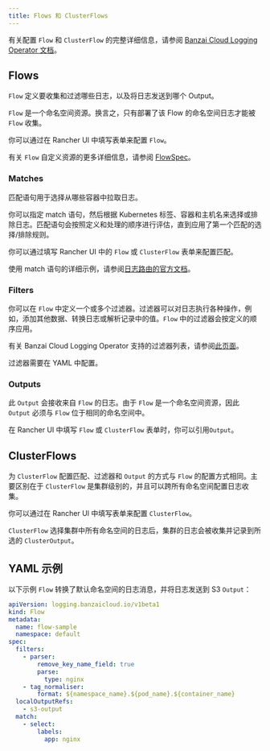 ```yaml
---
title: Flows 和 ClusterFlows
---
```


有关配置 `Flow` 和 `ClusterFlow` 的完整详细信息，请参阅 [Banzai Cloud Logging Operator 文档](https://banzaicloud.com/docs/one-eye/logging-operator/configuration/flow/)。


## Flows

`Flow` 定义要收集和过滤哪些日志，以及将日志发送到哪个 Output。

`Flow` 是一个命名空间资源。换言之，只有部署了该 Flow 的命名空间日志才能被 `Flow` 收集。

你可以通过在 Rancher UI 中填写表单来配置 `Flow`。

有关 `Flow` 自定义资源的更多详细信息，请参阅 [FlowSpec](https://banzaicloud.com/docs/one-eye/logging-operator/configuration/crds/v1beta1/flow_types/)。

### Matches

匹配语句用于选择从哪些容器中拉取日志。

你可以指定 match 语句，然后根据 Kubernetes 标签、容器和主机名来选择或排除日志。匹配语句会按照定义和处理的顺序进行评估，直到应用了第一个匹配的选择/排除规则。

你可以通过填写 Rancher UI 中的 `Flow` 或 `ClusterFlow` 表单来配置匹配。

使用 match 语句的详细示例，请参阅[日志路由的官方文档](https://banzaicloud.com/docs/one-eye/logging-operator/configuration/log-routing/)。

### Filters

你可以在 `Flow` 中定义一个或多个过滤器。过滤器可以对日志执行各种操作，例如，添加其他数据、转换日志或解析记录中的值。`Flow` 中的过滤器会按定义的顺序应用。

有关 Banzai Cloud Logging Operator 支持的过滤器列表，请参阅[此页面](https://banzaicloud.com/docs/one-eye/logging-operator/configuration/plugins/filters/)。

过滤器需要在 YAML 中配置。

### Outputs

此 `Output` 会接收来自 `Flow` 的日志。由于 `Flow` 是一个命名空间资源，因此 `Output` 必须与 `Flow` 位于相同的命名空间中。

在 Rancher UI 中填写 `Flow` 或 `ClusterFlow` 表单时，你可以引用`Output`。

## ClusterFlows

为 `ClusterFlow` 配置匹配、过滤器和 `Output` 的方式与 `Flow` 的配置方式相同。主要区别在于 `ClusterFlow` 是集群级别的，并且可以跨所有命名空间配置日志收集。

你可以通过在 Rancher UI 中填写表单来配置 `ClusterFlow`。

`ClusterFlow` 选择集群中所有命名空间的日志后，集群的日志会被收集并记录到所选的 `ClusterOutput`。

## YAML 示例

以下示例 `Flow` 转换了默认命名空间的日志消息，并将日志发送到 S3 `Output`：

```yaml
apiVersion: logging.banzaicloud.io/v1beta1
kind: Flow
metadata:
  name: flow-sample
  namespace: default
spec:
  filters:
    - parser:
        remove_key_name_field: true
        parse:
          type: nginx
    - tag_normaliser:
        format: ${namespace_name}.${pod_name}.${container_name}
  localOutputRefs:
    - s3-output
  match:
    - select:
        labels:
          app: nginx
```
